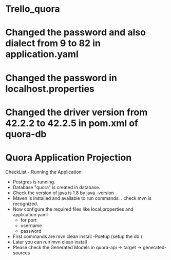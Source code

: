 # Trello_quora
# Changed the password and also dialect from 9 to 82 in application.yaml
# Changed the password in localhost.properties
# Changed the driver version from 42.2.2 to 42.2.5 in pom.xml of quora-db

# Quora Application Projection

 CheckList - Running the Application 
-    Postgres is running.
-    Database "quora" is created in database.
-    Check the version of java is 1.8 by java -version
-    Maven is installed and available to run commands.
        . check mvn is recognized.
-    Now configure the required files like local.properties and application.yaml
     * for port
     * username 
     * password
-    First commands are mvn clean install -Psetup (setup the db )
-    Later you can run mvn clean install
-    Please check the Generated Models in quora-api -> target -> generated-sources
